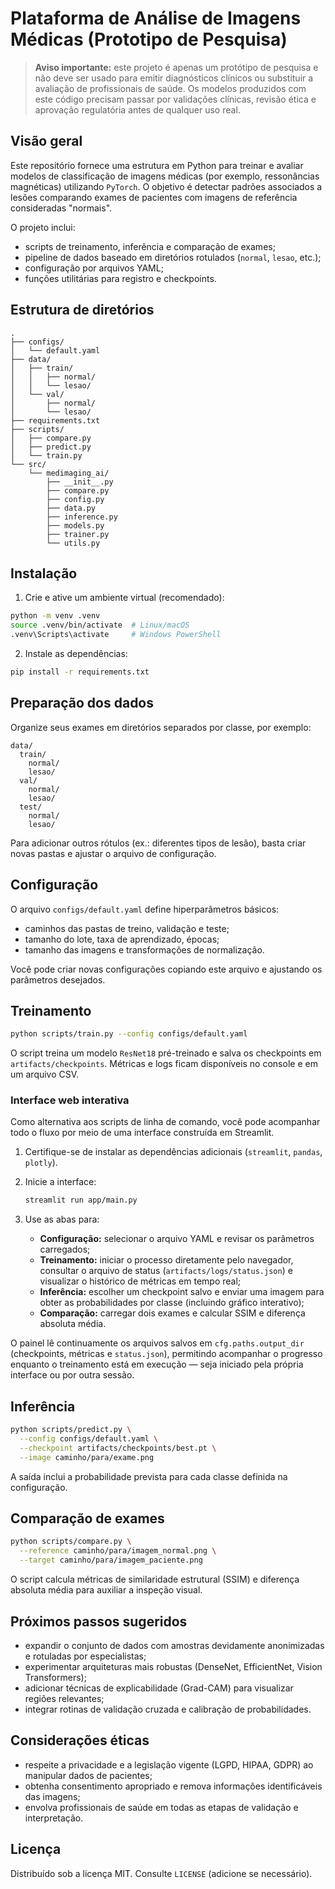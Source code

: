 # Plataforma de Análise de Imagens Médicas (Prototipo de Pesquisa)

> **Aviso importante:** este projeto é apenas um protótipo de pesquisa e não deve ser usado para emitir diagnósticos clínicos ou substituir a avaliação de profissionais de saúde. Os modelos produzidos com este código precisam passar por validações clínicas, revisão ética e aprovação regulatória antes de qualquer uso real.

## Visão geral

Este repositório fornece uma estrutura em Python para treinar e avaliar modelos de classificação de imagens médicas (por exemplo, ressonâncias magnéticas) utilizando `PyTorch`. O objetivo é detectar padrões associados a lesões comparando exames de pacientes com imagens de referência consideradas "normais".

O projeto inclui:

- scripts de treinamento, inferência e comparação de exames;
- pipeline de dados baseado em diretórios rotulados (`normal`, `lesao`, etc.);
- configuração por arquivos YAML;
- funções utilitárias para registro e checkpoints.

## Estrutura de diretórios

```
.
├── configs/
│   └── default.yaml
├── data/
│   ├── train/
│   │   ├── normal/
│   │   └── lesao/
│   └── val/
│       ├── normal/
│       └── lesao/
├── requirements.txt
├── scripts/
│   ├── compare.py
│   ├── predict.py
│   └── train.py
└── src/
    └── medimaging_ai/
        ├── __init__.py
        ├── compare.py
        ├── config.py
        ├── data.py
        ├── inference.py
        ├── models.py
        ├── trainer.py
        └── utils.py
```

## Instalação

1. Crie e ative um ambiente virtual (recomendado):

```bash
python -m venv .venv
source .venv/bin/activate  # Linux/macOS
.venv\Scripts\activate     # Windows PowerShell
```

2. Instale as dependências:

```bash
pip install -r requirements.txt
```

## Preparação dos dados

Organize seus exames em diretórios separados por classe, por exemplo:

```
data/
  train/
    normal/
    lesao/
  val/
    normal/
    lesao/
  test/
    normal/
    lesao/
```

Para adicionar outros rótulos (ex.: diferentes tipos de lesão), basta criar novas pastas e ajustar o arquivo de configuração.

## Configuração

O arquivo `configs/default.yaml` define hiperparâmetros básicos:

- caminhos das pastas de treino, validação e teste;
- tamanho do lote, taxa de aprendizado, épocas;
- tamanho das imagens e transformações de normalização.

Você pode criar novas configurações copiando este arquivo e ajustando os parâmetros desejados.

## Treinamento

```bash
python scripts/train.py --config configs/default.yaml
```

O script treina um modelo `ResNet18` pré-treinado e salva os checkpoints em `artifacts/checkpoints`. Métricas e logs ficam disponíveis no console e em um arquivo CSV.

### Interface web interativa

Como alternativa aos scripts de linha de comando, você pode acompanhar todo o fluxo por meio de uma interface construída em Streamlit.

1. Certifique-se de instalar as dependências adicionais (`streamlit`, `pandas`, `plotly`).
2. Inicie a interface:

   ```bash
   streamlit run app/main.py
   ```

3. Use as abas para:
   - **Configuração:** selecionar o arquivo YAML e revisar os parâmetros carregados;
   - **Treinamento:** iniciar o processo diretamente pelo navegador, consultar o arquivo de status (`artifacts/logs/status.json`) e visualizar o histórico de métricas em tempo real;
   - **Inferência:** escolher um checkpoint salvo e enviar uma imagem para obter as probabilidades por classe (incluindo gráfico interativo);
   - **Comparação:** carregar dois exames e calcular SSIM e diferença absoluta média.

O painel lê continuamente os arquivos salvos em `cfg.paths.output_dir` (checkpoints, métricas e `status.json`), permitindo acompanhar o progresso enquanto o treinamento está em execução — seja iniciado pela própria interface ou por outra sessão.

## Inferência

```bash
python scripts/predict.py \
  --config configs/default.yaml \
  --checkpoint artifacts/checkpoints/best.pt \
  --image caminho/para/exame.png
```

A saída inclui a probabilidade prevista para cada classe definida na configuração.

## Comparação de exames

```bash
python scripts/compare.py \
  --reference caminho/para/imagem_normal.png \
  --target caminho/para/imagem_paciente.png
```

O script calcula métricas de similaridade estrutural (SSIM) e diferença absoluta média para auxiliar a inspeção visual.

## Próximos passos sugeridos

- expandir o conjunto de dados com amostras devidamente anonimizadas e rotuladas por especialistas;
- experimentar arquiteturas mais robustas (DenseNet, EfficientNet, Vision Transformers);
- adicionar técnicas de explicabilidade (Grad-CAM) para visualizar regiões relevantes;
- integrar rotinas de validação cruzada e calibração de probabilidades.

## Considerações éticas

- respeite a privacidade e a legislação vigente (LGPD, HIPAA, GDPR) ao manipular dados de pacientes;
- obtenha consentimento apropriado e remova informações identificáveis das imagens;
- envolva profissionais de saúde em todas as etapas de validação e interpretação.

## Licença

Distribuído sob a licença MIT. Consulte `LICENSE` (adicione se necessário).
